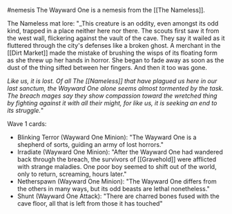 #nemesis
The Wayward One is a nemesis from the [[The Nameless]].

The Nameless mat lore:
"_This creature is an oddity, even amongst its odd kind, trapped in a place neither here nor there. The scouts first saw it from the west wall, flickering against the vault of the cave. They say it wailed as it fluttered through the city's defenses like a broken ghost. A merchant in the [[Dirt Market]] made the mistake of brushing the wisps of its floating form as she threw up her hands in horror. She began to fade away as soon as the dust of the thing sifted between her fingers. And then it too was gone.  
  
_Like us, it is lost. Of all The [[Nameless]] that have plagued us here in our last sanctum, the Wayward One alone seems almost tormented by the task. The breach mages say they show compassion toward the wretched thing by fighting against it with all their might, for like us, it is seeking an end to its struggle._"

Wave 1 cards:
+ Blinking Terror (Wayward One Minion): "The Wayward One is a shepherd of sorts, guiding an army of lost horrors."
+ Irradiate (Wayward One Minion): "After the Wayward One had wandered back through the breach, the survivors of [[Gravehold]] were afflicted with strange maladies. One poor boy seemed to shift out of the world, only to return, screaming, hours later."
+ Netherspawn (Wayward One Minion): "The Wayward One differs from the others in many ways, but its odd beasts are lethal nonetheless."
+ Shunt (Wayward One Attack): "There are charred bones fused with the cave floor, all that is left from those it has touched"